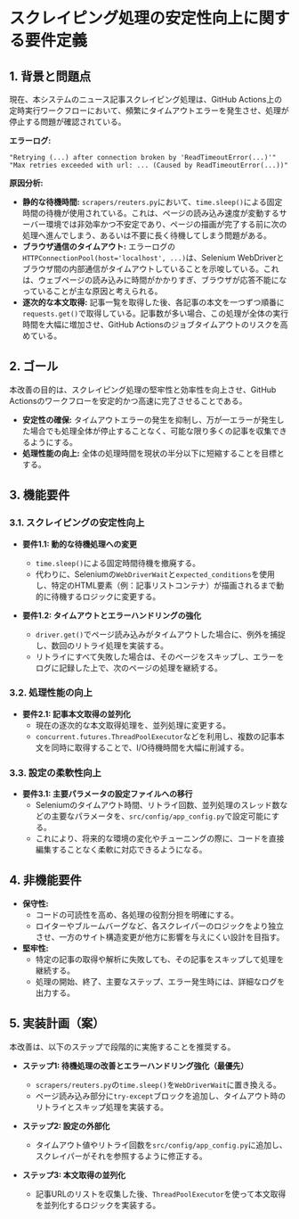 # スクレイピング処理の安定性向上に関する要件定義

## 1. 背景と問題点

現在、本システムのニュース記事スクレイピング処理は、GitHub Actions上の定時実行ワークフローにおいて、頻繁にタイムアウトエラーを発生させ、処理が停止する問題が確認されている。

**エラーログ:**
```
"Retrying (...) after connection broken by 'ReadTimeoutError(...)'"
"Max retries exceeded with url: ... (Caused by ReadTimeoutError(...))"
```

**原因分析:**
- **静的な待機時間:** `scrapers/reuters.py`において、`time.sleep()`による固定時間の待機が使用されている。これは、ページの読み込み速度が変動するサーバー環境では非効率かつ不安定であり、ページの描画が完了する前に次の処理へ進んでしまう、あるいは不要に長く待機してしまう問題がある。
- **ブラウザ通信のタイムアウト:** エラーログの`HTTPConnectionPool(host='localhost', ...)`は、Selenium WebDriverとブラウザ間の内部通信がタイムアウトしていることを示唆している。これは、ウェブページの読み込みに時間がかかりすぎ、ブラウザが応答不能になっていることが主な原因と考えられる。
- **逐次的な本文取得:** 記事一覧を取得した後、各記事の本文を一つずつ順番に`requests.get()`で取得している。記事数が多い場合、この処理が全体の実行時間を大幅に増加させ、GitHub Actionsのジョブタイムアウトのリスクを高めている。

## 2. ゴール

本改善の目的は、スクレイピング処理の堅牢性と効率性を向上させ、GitHub Actionsのワークフローを安定的かつ高速に完了させることである。

- **安定性の確保:** タイムアウトエラーの発生を抑制し、万が一エラーが発生した場合でも処理全体が停止することなく、可能な限り多くの記事を収集できるようにする。
- **処理性能の向上:** 全体の処理時間を現状の半分以下に短縮することを目標とする。

## 3. 機能要件

### 3.1. スクレイピングの安定性向上

- **要件1.1: 動的な待機処理への変更**
  - `time.sleep()`による固定時間待機を撤廃する。
  - 代わりに、Seleniumの`WebDriverWait`と`expected_conditions`を使用し、特定のHTML要素（例：記事リストコンテナ）が描画されるまで動的に待機するロジックに変更する。

- **要件1.2: タイムアウトとエラーハンドリングの強化**
  - `driver.get()`でページ読み込みがタイムアウトした場合に、例外を捕捉し、数回のリトライ処理を実装する。
  - リトライにすべて失敗した場合は、そのページをスキップし、エラーをログに記録した上で、次のページの処理を継続する。

### 3.2. 処理性能の向上

- **要件2.1: 記事本文取得の並列化**
  - 現在の逐次的な本文取得処理を、並列処理に変更する。
  - `concurrent.futures.ThreadPoolExecutor`などを利用し、複数の記事本文を同時に取得することで、I/O待機時間を大幅に削減する。

### 3.3. 設定の柔軟性向上

- **要件3.1: 主要パラメータの設定ファイルへの移行**
  - Seleniumのタイムアウト時間、リトライ回数、並列処理のスレッド数などの主要なパラメータを、`src/config/app_config.py`で設定可能にする。
  - これにより、将来的な環境の変化やチューニングの際に、コードを直接編集することなく柔軟に対応できるようになる。

## 4. 非機能要件

- **保守性:**
  - コードの可読性を高め、各処理の役割分担を明確にする。
  - ロイターやブルームバーグなど、各スクレイパーのロジックをより独立させ、一方のサイト構造変更が他方に影響を与えにくい設計を目指す。
- **堅牢性:**
  - 特定の記事の取得や解析に失敗しても、その記事をスキップして処理を継続する。
  - 処理の開始、終了、主要なステップ、エラー発生時には、詳細なログを出力する。

## 5. 実装計画（案）

本改善は、以下のステップで段階的に実施することを推奨する。

- **ステップ1: 待機処理の改善とエラーハンドリング強化（最優先）**
  - `scrapers/reuters.py`の`time.sleep()`を`WebDriverWait`に置き換える。
  - ページ読み込み部分に`try-except`ブロックを追加し、タイムアウト時のリトライとスキップ処理を実装する。

- **ステップ2: 設定の外部化**
  - タイムアウト値やリトライ回数を`src/config/app_config.py`に追加し、スクレイパーがそれを参照するように修正する。

- **ステップ3: 本文取得の並列化**
  - 記事URLのリストを収集した後、`ThreadPoolExecutor`を使って本文取得を並列化するロジックを実装する。
